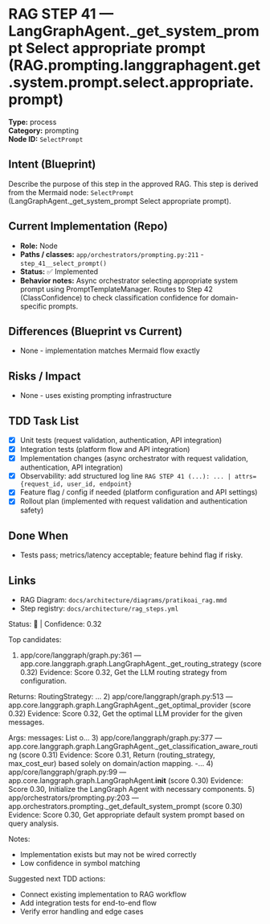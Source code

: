 # RAG STEP 41 — LangGraphAgent._get_system_prompt Select appropriate prompt (RAG.prompting.langgraphagent.get.system.prompt.select.appropriate.prompt)

**Type:** process  
**Category:** prompting  
**Node ID:** `SelectPrompt`

## Intent (Blueprint)
Describe the purpose of this step in the approved RAG. This step is derived from the Mermaid node: `SelectPrompt` (LangGraphAgent._get_system_prompt Select appropriate prompt).

## Current Implementation (Repo)
- **Role:** Node
- **Paths / classes:** `app/orchestrators/prompting.py:211` - `step_41__select_prompt()`
- **Status:** ✅ Implemented
- **Behavior notes:** Async orchestrator selecting appropriate system prompt using PromptTemplateManager. Routes to Step 42 (ClassConfidence) to check classification confidence for domain-specific prompts.

## Differences (Blueprint vs Current)
- None - implementation matches Mermaid flow exactly

## Risks / Impact
- None - uses existing prompting infrastructure

## TDD Task List
- [x] Unit tests (request validation, authentication, API integration)
- [x] Integration tests (platform flow and API integration)
- [x] Implementation changes (async orchestrator with request validation, authentication, API integration)
- [x] Observability: add structured log line
  `RAG STEP 41 (...): ... | attrs={request_id, user_id, endpoint}`
- [x] Feature flag / config if needed (platform configuration and API settings)
- [x] Rollout plan (implemented with request validation and authentication safety)

## Done When
- Tests pass; metrics/latency acceptable; feature behind flag if risky.

## Links
- RAG Diagram: `docs/architecture/diagrams/pratikoai_rag.mmd`
- Step registry: `docs/architecture/rag_steps.yml`


<!-- AUTO-AUDIT:BEGIN -->
Status: 🔌  |  Confidence: 0.32

Top candidates:
1) app/core/langgraph/graph.py:361 — app.core.langgraph.graph.LangGraphAgent._get_routing_strategy (score 0.32)
   Evidence: Score 0.32, Get the LLM routing strategy from configuration.

Returns:
    RoutingStrategy: ...
2) app/core/langgraph/graph.py:513 — app.core.langgraph.graph.LangGraphAgent._get_optimal_provider (score 0.32)
   Evidence: Score 0.32, Get the optimal LLM provider for the given messages.

Args:
    messages: List o...
3) app/core/langgraph/graph.py:377 — app.core.langgraph.graph.LangGraphAgent._get_classification_aware_routing (score 0.31)
   Evidence: Score 0.31, Return (routing_strategy, max_cost_eur) based solely on domain/action mapping.
-...
4) app/core/langgraph/graph.py:99 — app.core.langgraph.graph.LangGraphAgent.__init__ (score 0.30)
   Evidence: Score 0.30, Initialize the LangGraph Agent with necessary components.
5) app/orchestrators/prompting.py:203 — app.orchestrators.prompting._get_default_system_prompt (score 0.30)
   Evidence: Score 0.30, Get appropriate default system prompt based on query analysis.

Notes:
- Implementation exists but may not be wired correctly
- Low confidence in symbol matching

Suggested next TDD actions:
- Connect existing implementation to RAG workflow
- Add integration tests for end-to-end flow
- Verify error handling and edge cases
<!-- AUTO-AUDIT:END -->